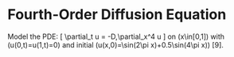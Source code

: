 # Fourth-Order Diffusion Equation

Model the PDE:
\[
\partial_t u = -D\,\partial_x^4 u
\]
on \(x\in[0,1]\) with \(u(0,t)=u(1,t)=0\) and initial \(u(x,0)=\sin(2\pi x)+0.5\sin(4\pi x)\) [9].
